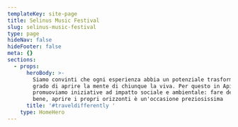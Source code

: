 ```yaml
---
templateKey: site-page
title: Selinus Music Festival
slug: selinus-music-festival
type: page
hideNav: false
hideFooter: false
meta: {}
sections:
  - props:
      heroBody: >-
        Siamo convinti che ogni esperienza abbia un potenziale trasformativo in
        grado di aprire la mente di chiunque la viva. Per questo in Apical
        promuoviamo iniziative ad impatto sociale e ambientale: fare del bene fa
        bene, aprire i propri orizzonti è un'occasione preziosissima
      title: '#traveldifferently '
    type: HomeHero
---
```


